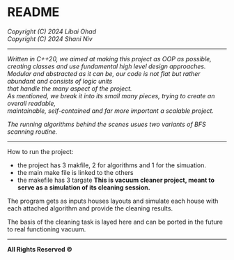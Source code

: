 # README
 *Copyright (C) 2024 Libai Ohad*  
 *Copyright (C) 2024 Shani Niv*
 
---
*Written in C++20, we aimed at making this project as OOP as possible, creating classes and use fundamental high level design approaches.    
Modular and abstracted as it can be, our code is not flat but rather abundant and consists of logic units  
that handle the many aspect of the project.  
As mentioned, we break it into its small many pieces, trying to create an overall readable,  
maintainable, self-contained and far more important a scalable project.*

*The running algorithms behind the scenes usues two variants of BFS scanning routine.*

---
How to run the project:
- the project has 3 makfile, 2 for algorithms and 1 for the simuation.
- the main make file is linked to the others
- the makefile has 3 targate
**This is vacuum cleaner project, meant to serve as a simulation of its cleaning session.**

The program gets as inputs houses layouts and simulate each house with each attached algorithm and provide the cleaning results.

The basis of the cleaning task is layed here and can be ported in the future to real functioning vacuum.

---
**All Rights Reserved ©**
